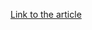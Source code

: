 [Link to the article](https://fireeye.com/blog/threat-research/2014/06/clandestine-fox-part-deux.html)
